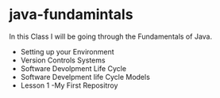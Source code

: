 # java-fundamintals

In this Class I will be going through the Fundamentals of Java.

- Setting up your Environment
- Version Controls Systems
- Software Devolpment Life Cycle
- Software Develpment life Cycle Models
- Lesson 1 -My First Repositroy

